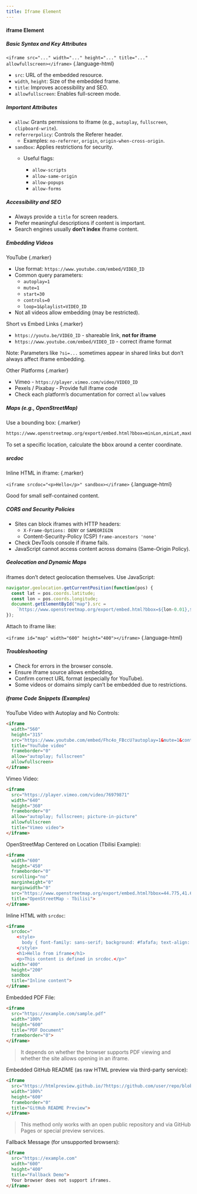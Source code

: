 ```yaml
---
title: Iframe Element
---
```


#### iframe Element

##### Basic Syntax and Key Attributes

`<iframe src="..." width="..." height="..." title="..." allowfullscreen></iframe>` {.language-html}

- `src`: URL of the embedded resource.
- `width`, `height`: Size of the embedded frame.
- `title`: Improves accessibility and SEO.
- `allowfullscreen`: Enables full-screen mode.

##### Important Attributes

- `allow`: Grants permissions to iframe (e.g., `autoplay`, `fullscreen`, `clipboard-write`).
- `referrerpolicy`: Controls the Referer header.
  - Examples: `no-referrer`, `origin`, `origin-when-cross-origin`.
- `sandbox`: Applies restrictions for security.
  - Useful flags:  
  
    - `allow-scripts`
    - `allow-same-origin`
    - `allow-popups`
    - `allow-forms`

##### Accessibility and SEO

- Always provide a `title` for screen readers.
- Prefer meaningful descriptions if content is important.
- Search engines usually **don’t index** iframe content.

##### Embedding Videos

YouTube {.marker}  

- Use format: `https://www.youtube.com/embed/VIDEO_ID`
- Common query parameters:
  - `autoplay=1`
  - `mute=1`
  - `start=30`
  - `controls=0`
  - `loop=1&playlist=VIDEO_ID`
- Not all videos allow embedding (may be restricted).

Short vs Embed Links {.marker}  

- `https://youtu.be/VIDEO_ID` - shareable link, **not for iframe**
- `https://www.youtube.com/embed/VIDEO_ID` - correct iframe format

Note: Parameters like `?si=...` sometimes appear in shared links but don’t always affect iframe embedding.

Other Platforms {.marker}  

- Vimeo - `https://player.vimeo.com/video/VIDEO_ID`
- Pexels / Pixabay - Provide full iframe code
- Check each platform’s documentation for correct `allow` values

##### Maps (e.g., OpenStreetMap)

Use a bounding box: {.marker}  

```html
https://www.openstreetmap.org/export/embed.html?bbox=minLon,minLat,maxLon,maxLat
```

To set a specific location, calculate the bbox around a center coordinate.

##### srcdoc

Inline HTML in iframe: {.marker}  

`<iframe srcdoc="<p>Hello</p>" sandbox></iframe>` {.language-html}

Good for small self-contained content.

##### CORS and Security Policies

- Sites can block iframes with HTTP headers:
  - `X-Frame-Options: DENY` or `SAMEORIGIN`
  - Content-Security-Policy (CSP) `frame-ancestors 'none'`
- Check DevTools console if iframe fails.
- JavaScript cannot access content across domains (Same-Origin Policy).

##### Geolocation and Dynamic Maps

iframes don’t detect geolocation themselves. Use JavaScript:

```js
navigator.geolocation.getCurrentPosition(function(pos) {
  const lat = pos.coords.latitude;
  const lon = pos.coords.longitude;
  document.getElementById("map").src =
    `https://www.openstreetmap.org/export/embed.html?bbox=${lon-0.01},${lat-0.01},${lon+0.01},${lat+0.01}`;
});
```

Attach to iframe like:

`<iframe id="map" width="600" height="400"></iframe>` {.language-html}

##### Troubleshooting

- Check for errors in the browser console.
- Ensure iframe source allows embedding.
- Confirm correct URL format (especially for YouTube).
- Some videos or domains simply can’t be embedded due to restrictions.




##### iframe Code Snippets (Examples)

YouTube Video with Autoplay and No Controls:

```html
<iframe
  width="560"
  height="315"
  src="https://www.youtube.com/embed/Fhc4o_FBccU?autoplay=1&mute=1&controls=0&loop=1&playlist=Fhc4o_FBccU"
  title="YouTube video"
  frameborder="0"
  allow="autoplay; fullscreen"
  allowfullscreen>
</iframe>
```

Vimeo Video:  

```html
<iframe
  src="https://player.vimeo.com/video/76979871"
  width="640"
  height="360"
  frameborder="0"
  allow="autoplay; fullscreen; picture-in-picture"
  allowfullscreen
  title="Vimeo video">
</iframe>
```

OpenStreetMap Centered on Location (Tbilisi Example):  

```html
<iframe
  width="600"
  height="450"
  frameborder="0"
  scrolling="no"
  marginheight="0"
  marginwidth="0"
  src="https://www.openstreetmap.org/export/embed.html?bbox=44.775,41.690,44.845,41.730&layer=mapnik"
  title="OpenStreetMap - Tbilisi">
</iframe>
```

Inline HTML with `srcdoc`:  

```html
<iframe
  srcdoc="
    <style>
      body { font-family: sans-serif; background: #fafafa; text-align: center; }
    </style>
    <h1>Hello from iframe</h1>
    <p>This content is defined in srcdoc.</p>"
  width="400"
  height="200"
  sandbox
  title="Inline content">
</iframe>
```

Embedded PDF File:  

```html
<iframe
  src="https://example.com/sample.pdf"
  width="100%"
  height="600"
  title="PDF Document"
  frameborder="0">
</iframe>
```

> It depends on whether the browser supports PDF viewing and whether the site allows opening in an iframe.

Embedded GitHub README (as raw HTML preview via third-party service):  

```html
<iframe
  src="https://htmlpreview.github.io/?https://github.com/user/repo/blob/main/README.md"
  width="100%"
  height="600"
  frameborder="0"
  title="GitHub README Preview">
</iframe>
```

> This method only works with an open public repository and via GitHub Pages or special preview services.

Fallback Message (for unsupported browsers):  

```html
<iframe
  src="https://example.com"
  width="600"
  height="400"
  title="Fallback Demo">
  Your browser does not support iframes.
</iframe>
```

